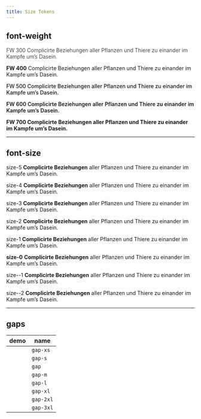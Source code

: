 ```yaml
---
title: Size Tokens
---
```

## font-weight

<p style="font-weight: 300">FW 300 Complicirte Beziehungen aller Pflanzen und Thiere zu einander im Kampfe um’s Dasein.</p>

<p style="font-weight: 400"><b style="color: var( --global-primary )">FW 400</b> Complicirte Beziehungen aller Pflanzen und Thiere zu einander im Kampfe um’s Dasein.</p>

<p style="font-weight: 500">FW 500 Complicirte Beziehungen aller Pflanzen und Thiere zu einander im Kampfe um’s Dasein.</p>

<p style="font-weight: 600">FW 600 Complicirte Beziehungen aller Pflanzen und Thiere zu einander im Kampfe um’s Dasein.</p>

<p style="font-weight: 700">FW 700 Complicirte Beziehungen aller Pflanzen und Thiere zu einander im Kampfe um’s Dasein.</p>

<hr>

## font-size

<p style="font-size: var( --size-5 );">size-5 <strong>Complicirte Beziehungen</strong> aller Pflanzen und Thiere zu einander im Kampfe um’s Dasein.</p>

<p style="font-size: var( --size-4 );">size-4 <strong>Complicirte Beziehungen</strong> aller Pflanzen und Thiere zu einander im Kampfe um’s Dasein.</p>

<p style="font-size: var( --size-3 );">size-3 <strong>Complicirte Beziehungen</strong> aller Pflanzen und Thiere zu einander im Kampfe um’s Dasein.</p>

<p style="font-size: var( --size-2 );">size-2 <strong>Complicirte Beziehungen</strong> aller Pflanzen und Thiere zu einander im Kampfe um’s Dasein.</p>

<p style="font-size: var( --size-1 );">size-1 <strong>Complicirte Beziehungen</strong> aller Pflanzen und Thiere zu einander im Kampfe um’s Dasein.</p>

<p style="font-size: var( --size-0 );"><b style="color: var( --global-primary )">size-0</b> <strong>Complicirte Beziehungen</strong> aller Pflanzen und Thiere zu einander im Kampfe um’s Dasein.</p>

<p style="font-size: var( --size--1 );">size--1 <strong>Complicirte Beziehungen</strong> aller Pflanzen und Thiere zu einander im Kampfe um’s Dasein.</p>

<p style="font-size: var( --size--2 );">size--2 <strong>Complicirte Beziehungen</strong> aller Pflanzen und Thiere zu einander im Kampfe um’s Dasein.</p>

<hr>

## gaps

| demo | name |
|---|---|
|<span style="display: inline-block; background: #666; aspect-ratio: 1; margin-right: 1em; width: var(--gap-xs );"></span>|`gap-xs`|
|<span style="display: inline-block; background: #666; aspect-ratio: 1; margin-right: 1em; width: var(--gap-s );"></span>|`gap-s`|
|<span style="display: inline-block; background: #666; aspect-ratio: 1; margin-right: 1em; width: var(--gap );"></span>|<code style="color: var( --global-primary )">gap</code>|
|<span style="display: inline-block; background: #666; aspect-ratio: 1; margin-right: 1em; width: var(--gap-m );"></span>|`gap-m`|
|<span style="display: inline-block; background: #666; aspect-ratio: 1; margin-right: 1em; width: var(--gap-l );"></span>|`gap-l`|
|<span style="display: inline-block; background: #666; aspect-ratio: 1; margin-right: 1em; width: var(--gap-xl );"></span>|`gap-xl`|
|<span style="display: inline-block; background: #666; aspect-ratio: 1; margin-right: 1em; width: var(--gap-2xl );"></span>|`gap-2xl`|
|<span style="display: inline-block; background: #666; aspect-ratio: 1; margin-right: 1em; width: var(--gap-3xl );"></span>|`gap-3xl`|
